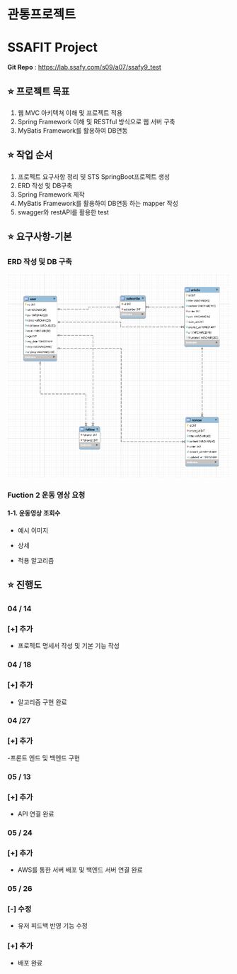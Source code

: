 # 관통프로젝트
# SSAFIT Project
**Git Repo** : https://lab.ssafy.com/s09/a07/ssafy9_test

## ⭐ 프로젝트 목표
1. 웹 MVC 아키텍쳐 이해 및 프로젝트 적용
2. Spring Framework 이해 및 RESTful 방식으로 웹 서버 구축
3. MyBatis Framework를 활용하여 DB연동

## ⭐ 작업 순서
1. 프로젝트 요구사항 정리 및 STS SpringBoot프로젝트 생성
2. ERD 작성 및 DB구축
3. Spring Framework 제작
4. MyBatis Framework를 활용하여 DB연동 하는 mapper 작성
5. swagger와 restAPI를 활용한 test


## ⭐ 요구사항-기본

### ERD 작성 및 DB 구축
![image-2.png](./image-2.png)

### Fuction 2 운동 영상 요청

#### 1-1. 운동영상 조회수
- 예시 이미지


  
- 상세

- 적용 알고리즘


## ⭐ 진행도
### 04 / 14
### [+] 추가
- 프로젝트 명세서 작성 및 기본 기능 작성

### 04 / 18
### [+] 추가
- 알고리즘 구현 완료

### 04 /27
### [+] 추가
-프론트 엔드 및 백엔드 구현

### 05 / 13
### [+] 추가
- API 연결 완료

### 05 / 24
### [+] 추가
- AWS를 통한 서버 배포 및 백엔드 서버 연결 완료

### 05 / 26
### [-] 수정
- 유저 피드백 반영 기능 수정

### [+] 추가
- 배포 완료


